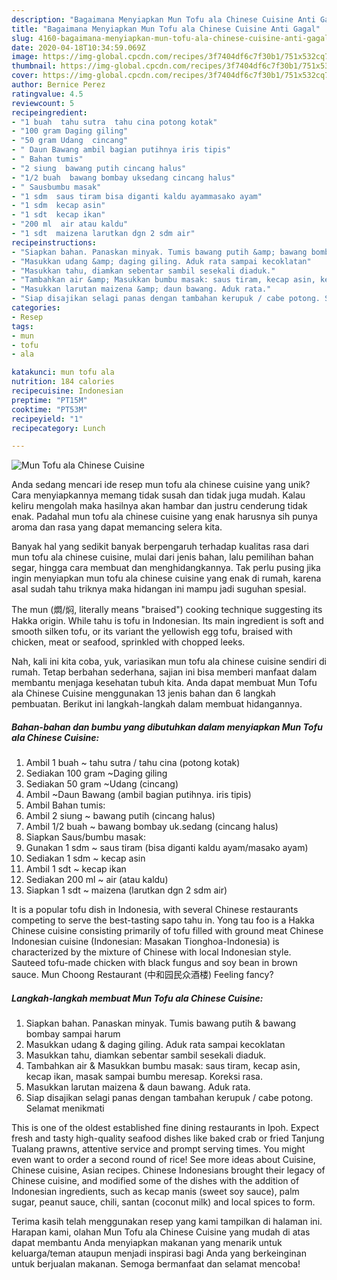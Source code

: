 ```yaml
---
description: "Bagaimana Menyiapkan Mun Tofu ala Chinese Cuisine Anti Gagal"
title: "Bagaimana Menyiapkan Mun Tofu ala Chinese Cuisine Anti Gagal"
slug: 4160-bagaimana-menyiapkan-mun-tofu-ala-chinese-cuisine-anti-gagal
date: 2020-04-18T10:34:59.069Z
image: https://img-global.cpcdn.com/recipes/3f7404df6c7f30b1/751x532cq70/mun-tofu-ala-chinese-cuisine-foto-resep-utama.jpg
thumbnail: https://img-global.cpcdn.com/recipes/3f7404df6c7f30b1/751x532cq70/mun-tofu-ala-chinese-cuisine-foto-resep-utama.jpg
cover: https://img-global.cpcdn.com/recipes/3f7404df6c7f30b1/751x532cq70/mun-tofu-ala-chinese-cuisine-foto-resep-utama.jpg
author: Bernice Perez
ratingvalue: 4.5
reviewcount: 5
recipeingredient:
- "1 buah  tahu sutra  tahu cina potong kotak"
- "100 gram Daging giling"
- "50 gram Udang  cincang"
- " Daun Bawang ambil bagian putihnya iris tipis"
- " Bahan tumis"
- "2 siung  bawang putih cincang halus"
- "1/2 buah  bawang bombay uksedang cincang halus"
- " Sausbumbu masak"
- "1 sdm  saus tiram bisa diganti kaldu ayammasako ayam"
- "1 sdm  kecap asin"
- "1 sdt  kecap ikan"
- "200 ml  air atau kaldu"
- "1 sdt  maizena larutkan dgn 2 sdm air"
recipeinstructions:
- "Siapkan bahan. Panaskan minyak. Tumis bawang putih &amp; bawang bombay sampai harum"
- "Masukkan udang &amp; daging giling. Aduk rata sampai kecoklatan"
- "Masukkan tahu, diamkan sebentar sambil sesekali diaduk."
- "Tambahkan air &amp; Masukkan bumbu masak: saus tiram, kecap asin, kecap ikan, masak sampai bumbu meresap. Koreksi rasa."
- "Masukkan larutan maizena &amp; daun bawang. Aduk rata."
- "Siap disajikan selagi panas dengan tambahan kerupuk / cabe potong. Selamat menikmati"
categories:
- Resep
tags:
- mun
- tofu
- ala

katakunci: mun tofu ala 
nutrition: 184 calories
recipecuisine: Indonesian
preptime: "PT15M"
cooktime: "PT53M"
recipeyield: "1"
recipecategory: Lunch

---
```



![Mun Tofu ala Chinese Cuisine](https://img-global.cpcdn.com/recipes/3f7404df6c7f30b1/751x532cq70/mun-tofu-ala-chinese-cuisine-foto-resep-utama.jpg)

Anda sedang mencari ide resep mun tofu ala chinese cuisine yang unik? Cara menyiapkannya memang tidak susah dan tidak juga mudah. Kalau keliru mengolah maka hasilnya akan hambar dan justru cenderung tidak enak. Padahal mun tofu ala chinese cuisine yang enak harusnya sih punya aroma dan rasa yang dapat memancing selera kita.

Banyak hal yang sedikit banyak berpengaruh terhadap kualitas rasa dari mun tofu ala chinese cuisine, mulai dari jenis bahan, lalu pemilihan bahan segar, hingga cara membuat dan menghidangkannya. Tak perlu pusing jika ingin menyiapkan mun tofu ala chinese cuisine yang enak di rumah, karena asal sudah tahu triknya maka hidangan ini mampu jadi suguhan spesial.

The mun (燜/焖, literally means &#34;braised&#34;) cooking technique suggesting its Hakka origin. While tahu is tofu in Indonesian. Its main ingredient is soft and smooth silken tofu, or its variant the yellowish egg tofu, braised with chicken, meat or seafood, sprinkled with chopped leeks.


Nah, kali ini kita coba, yuk, variasikan mun tofu ala chinese cuisine sendiri di rumah. Tetap berbahan sederhana, sajian ini bisa memberi manfaat dalam membantu menjaga kesehatan tubuh kita. Anda dapat membuat Mun Tofu ala Chinese Cuisine menggunakan 13 jenis bahan dan 6 langkah pembuatan. Berikut ini langkah-langkah dalam membuat hidangannya.

<!--inarticleads1-->

##### Bahan-bahan dan bumbu yang dibutuhkan dalam menyiapkan Mun Tofu ala Chinese Cuisine:

1. Ambil 1 buah ~ tahu sutra / tahu cina (potong kotak)
1. Sediakan 100 gram ~Daging giling
1. Sediakan 50 gram ~Udang  (cincang)
1. Ambil  ~Daun Bawang (ambil bagian putihnya. iris tipis)
1. Ambil  Bahan tumis:
1. Ambil 2 siung ~ bawang putih (cincang halus)
1. Ambil 1/2 buah ~ bawang bombay uk.sedang (cincang halus)
1. Siapkan  Saus/bumbu masak:
1. Gunakan 1 sdm ~ saus tiram (bisa diganti kaldu ayam/masako ayam)
1. Sediakan 1 sdm ~ kecap asin
1. Ambil 1 sdt ~ kecap ikan
1. Sediakan 200 ml ~ air (atau kaldu)
1. Siapkan 1 sdt ~ maizena (larutkan dgn 2 sdm air)


It is a popular tofu dish in Indonesia, with several Chinese restaurants competing to serve the best-tasting sapo tahu in. Yong tau foo is a Hakka Chinese cuisine consisting primarily of tofu filled with ground meat Chinese Indonesian cuisine (Indonesian: Masakan Tionghoa-Indonesia) is characterized by the mixture of Chinese with local Indonesian style. Sauteed tofu-made chicken with black fungus and soy bean in brown sauce. Mun Choong Restaurant (中和园民众酒楼) Feeling fancy? 

<!--inarticleads2-->

##### Langkah-langkah membuat Mun Tofu ala Chinese Cuisine:

1. Siapkan bahan. Panaskan minyak. Tumis bawang putih &amp; bawang bombay sampai harum
1. Masukkan udang &amp; daging giling. Aduk rata sampai kecoklatan
1. Masukkan tahu, diamkan sebentar sambil sesekali diaduk.
1. Tambahkan air &amp; Masukkan bumbu masak: saus tiram, kecap asin, kecap ikan, masak sampai bumbu meresap. Koreksi rasa.
1. Masukkan larutan maizena &amp; daun bawang. Aduk rata.
1. Siap disajikan selagi panas dengan tambahan kerupuk / cabe potong. Selamat menikmati


This is one of the oldest established fine dining restaurants in Ipoh. Expect fresh and tasty high-quality seafood dishes like baked crab or fried Tanjung Tualang prawns, attentive service and prompt serving times. You might even want to order a second round of rice! See more ideas about Cuisine, Chinese cuisine, Asian recipes. Chinese Indonesians brought their legacy of Chinese cuisine, and modified some of the dishes with the addition of Indonesian ingredients, such as kecap manis (sweet soy sauce), palm sugar, peanut sauce, chili, santan (coconut milk) and local spices to form. 

Terima kasih telah menggunakan resep yang kami tampilkan di halaman ini. Harapan kami, olahan Mun Tofu ala Chinese Cuisine yang mudah di atas dapat membantu Anda menyiapkan makanan yang menarik untuk keluarga/teman ataupun menjadi inspirasi bagi Anda yang berkeinginan untuk berjualan makanan. Semoga bermanfaat dan selamat mencoba!
